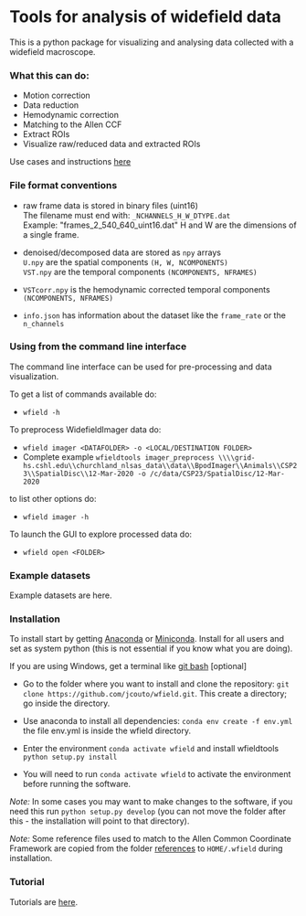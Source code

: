 # Tools for analysis of widefield data 

This is a python package for visualizing and analysing data collected with a widefield macroscope.

### What this can do:
  - Motion correction
  - Data reduction
  - Hemodynamic correction
  - Matching to the Allen CCF
  - Extract ROIs
  - Visualize raw/reduced data and extracted ROIs

Use cases and instructions [here](usecases.md)

### File format conventions

  - raw frame data is stored in binary files (uint16) <br />
    The filename must end with: `_NCHANNELS_H_W_DTYPE.dat` <br />
    Example: "frames_2_540_640_uint16.dat" H and W are the dimensions of a single frame. <br /> 
  
  - denoised/decomposed data are stored as `npy` arrays <br /> 
  `U.npy` are the spatial components `(H, W, NCOMPONENTS)` <br />
  `VST.npy` are the temporal components `(NCOMPONENTS, NFRAMES)` <br /> 
  
  - `VSTcorr.npy` is the hemodynamic corrected temporal components `(NCOMPONENTS, NFRAMES)`
  
  - `info.json` has information about the dataset like the `frame_rate` or the `n_channels`
    
### Using from the command line interface

The command line interface can be used for pre-processing and data visualization.

To get a list of commands available do:

- `wfield -h`

To preprocess WidefieldImager data do:

- `wfield imager <DATAFOLDER> -o <LOCAL/DESTINATION FOLDER>`
- Complete example `wfieldtools imager_preprocess \\\\grid-hs.cshl.edu\\churchland_nlsas_data\\data\\BpodImager\\Animals\\CSP23\\SpatialDisc\\12-Mar-2020 -o /c/data/CSP23/SpatialDisc/12-Mar-2020`


to list other options do:

- `wfield imager -h`

To launch the GUI to explore processed data do:

- `wfield open <FOLDER>`

### Example datasets

Example datasets are here.

### Installation

To install start by getting [Anaconda](https://www.anaconda.com/distribution/#download-section) or [Miniconda](https://docs.conda.io/en/latest/miniconda.html). Install for all users and set as system python (this is not essential if you know what you are doing).

If you are using Windows, get a terminal like [git bash](https://git-scm.com/downloads) [optional]

- Go to the folder where you want to install and clone the repository: `git clone https://github.com/jcouto/wfield.git`. This create a directory; go inside the directory.

- Use anaconda to install all dependencies: `conda env create -f env.yml` the file env.yml is inside the wfield directory.

- Enter the environment `conda activate wfield` and install wfieldtools `python setup.py install`

- You will need to run `conda activate wfield` to activate the environment before running the software.

*Note:* In some cases you may want to make changes to the software, if you need this run `python setup.py develop` (you can not move the folder after this - the installation will point to that directory).

*Note:* Some reference files used to match to the Allen Common Coordinate Framework are copied from the folder [references](https://github.com/jcouto/wfield/tree/master/references) to `HOME/.wfield` during installation. 

### Tutorial

Tutorials are [here](https://github.com/jcouto/wfield/tree/master/notebooks).
